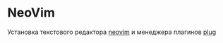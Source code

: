 # NeoVim

Установка текстового редактора [neovim](https://neovim.io/) и менеджера плагинов
[plug](https://github.com/junegunn/vim-plug)
